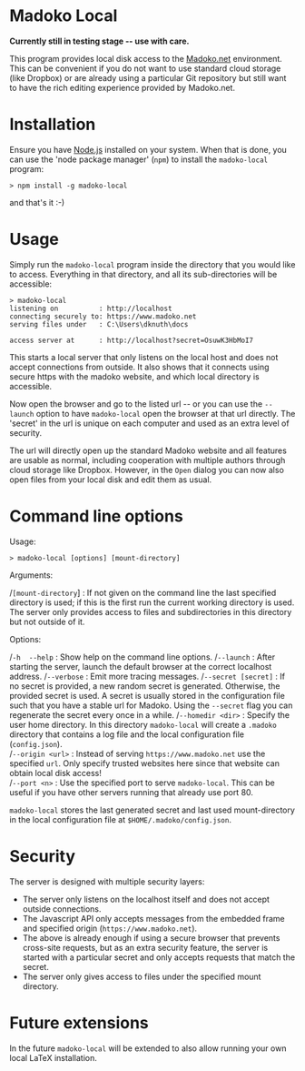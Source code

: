 <!--madoko
Title 	  	: Madoko Local
Author      : Daan Leijen
Heading Base: 2
-->
# Madoko Local

**Currently still in testing stage -- use with care.**

This program provides local disk access to the [Madoko.net] environment.
This can be convenient if you do not want to use
standard cloud storage (like Dropbox) or are already using
a particular Git repository but still want to have the
rich editing experience provided by Madoko.net.

# Installation

Ensure you have [Node.js] installed on your system. When that
is done, you can use the 'node package manager' (`npm`) to install
the `madoko-local` program:
```
> npm install -g madoko-local
```
and that's it :-)

# Usage

Simply run the `madoko-local` program inside the directory that you would
like to access. Everything in that directory, and all its sub-directories
will be accessible:
```
> madoko-local
listening on          : http://localhost
connecting securely to: https://www.madoko.net
serving files under   : C:\Users\dknuth\docs

access server at      : http://localhost?secret=OsuwK3HbMoI7
```
This starts a local server that only listens on the local host
and does not accept connections from outside. It also shows 
that it connects using secure https with the madoko website, and
which local directory is accessible.

Now open the browser and go to the listed url -- or you can use the
`--launch` option to have `madoko-local` open the browser at that url
directly. The 'secret' in the url is unique on each computer and used as
an extra level of security. 

The url will directly open up the standard Madoko website
and all features are usable as normal, including cooperation
with multiple authors through cloud storage like Dropbox.
However, in the `Open` dialog you can now also open files
from your local disk and edit them as usual. 

# Command line options

Usage:

``` { font-weight=bold }
> madoko-local [options] [mount-directory]
```

Arguments:

\/`[mount-directory`]
  : If not given on the command line the last specified
    directory is used; if this is the first run the current
    working directory is used. The server only provides
    access to files and subdirectories in this directory but
    not outside of it.

Options:

\/`-h` &ensp; `--help`
  : Show help on the command line options.
\/`--launch`
  : After starting the server, launch the default browser
    at the correct localhost address.
\/`--verbose`
  : Emit more tracing messages.
\/`--secret [secret]`
  : If no secret is provided, a new random secret is
    generated. Otherwise, the provided secret is used.
    A secret is usually stored in the configuration file
    such that you have a stable url for Madoko. Using the
    `--secret` flag you can regenerate the secret every
    once in a while.
\/`--homedir <dir>`
  : Specify the user home directory. In this directory
    `madoko-local` will create a `.madoko` directory
    that contains a log file and the local configuration
    file (`config.json`).    
\/`--origin <url>`
  : Instead of serving `https://www.madoko.net` use the
    specified `url`. Only specify trusted websites here
    since that website can obtain local disk access!    
\/`--port <n>`
  : Use the specified port to serve `madoko-local`. 
    This can be useful if you have other servers running that 
    already use port 80.

`madoko-local` stores the last generated secret and 
last used mount-directory in the local configuration
file at `$HOME/.madoko/config.json`. 

# Security

The server is designed with multiple security layers:

* The server only listens on the localhost itself and does
  not accept outside connections.
* The Javascript API only accepts messages from the embedded
  frame and specified origin (`https://www.madoko.net`).
* The above is already enough if using a secure browser that prevents
  cross-site requests, but as an extra security feature, the server is
  started with a particular secret and only accepts requests that match
  the secret.
* The server only gives access to files under the specified
  mount directory.

# Future extensions

In the future `madoko-local` will be extended to also allow running
your own local LaTeX installation.

[Madoko.net]: https://www.madoko.net  "Madoko"
[Node.js]: http://nodejs.org "Node.JS"